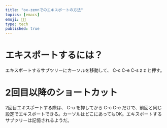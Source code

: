 ```yaml
---
title: "ox-zennでのエキスポートの方法"
topics: [emacs]
emoji: 👩‍💻
type: tech
published: true
---
```



# エキスポートするには？

エキスポートするサブツリーにカーソルを移動して、 C-c C-e C-s z z と押す。


# 2回目以降のショートカット

2回目エキスポートする際は、 C-u を押してから C-c C-e だけで、前回と同じ設定でエキスポートできる。カーソルはどこにあってもOK。エキスポートするサブツリーは記憶されるようだ。
